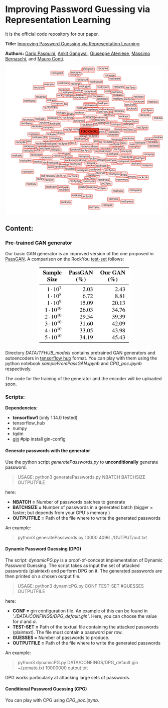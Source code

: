 # Improving Password Guessing via Representation Learning

It is the official code repository for our paper.

**Title:** [Improving Password Guessing via Representation Learning](https://arxiv.org/abs/1910.04232)

**Authors:** [Dario Pasquini](https://www.researchgate.net/profile/Dario_Pasquini), [Ankit Gangwal](https://www.math.unipd.it/~gangwal/), [Giuseppe Ateniese](https://scholar.google.com/citations?hl=en&user=EyZJ08MAAAAJ), [Massimo Bernaschi](http://www.iac.rm.cnr.it/~massimo/Massimo_Bernaschi_home_page/Welcome.html), and [Mauro Conti](https://www.math.unipd.it/~conti/).

<p align="center">
	<img src ="./rockyou.png" />
</p>


## Content:

### Pre-trained GAN generator

Our basic GAN generator is an improved version of the one proposed in [PassGAN](https://arxiv.org/abs/1709.00440).  A comparison on the RockYou [test-set](https://arxiv.org/abs/1709.00440) follows:
<p align="center">
	<img width="300" height="250" src ="./oursVSpassgan.png" />
</p>

Directory *DATA/TFHUB_models* contains pretrained GAN generators and autoencoders in [tensorflow hub](https://www.tensorflow.org/hub) format. You can play with them using the python notebook *sampleFromPassGAN.ipynb* and *CPG_poc.ipynb* respectively.

The code for the training of the generator and the encoder will be uploaded soon.

### Scripts:
**Dependencies:**

- **tensorflow1** (only 1.14.0 tested)
- tensorflow_hub
- numpy
- tqdm
- [gin](https://github.com/google/gin-config) #pip install gin-config

#### Generate passwords with the generator

Use the python script *generatePasswords.py* to **unconditionally** generate password.

> USAGE: python3 generatePasswords.py NBATCH BATCHSIZE OUTPUTFILE

here:

* **NBATCH =** Number of passwords batches to generate
* **BATCHSIZE =** Number of passwords in a generated batch (bigger = faster; but depends from your GPU's memory )
* **OUTPUTFILE =** Path of the file where to write the generated passwords

An example:

> python3 generatePasswords.py 10000 4096 ./OUTPUT/out.txt



#### Dynamic Password Guessing (DPG)

The script: *dynamicPG.py* is a proof-of-concept implementation of Dynamic Password Guessing. The script takes as input the set of attacked passwords (plaintext) and perform DPG on it. The generated passwords are then printed on a chosen output file.

> USAGE: python3 dynamicPG.py CONF TEST-SET #GUESSES OUTPUTFILE

here:

- **CONF =** gin configuration file. An example of this can be found in *'./DATA/CONFINGS/DPG_default.gin'*. Here, you can choose the value for $\sigma$ and $\alpha$.
- **TEST-SET =** Path of the textual file containing the attacked passwords (plaintext). The file must contain a password per row.
- **GUESSES =** Number of passwords to produce.
- **OUTPUTFILE =** Path of the file where to write the generated passwords

An example:

> python3 dynamicPG.py DATA/CONFINGS/DPG_default.gin ~/zomato.txt 10000000 output.txt 

DPG works particularly at attacking large sets of passwords.

#### Conditional Password Guessing (CPG)

You can play with CPG using *CPG_poc.ipynb*.



